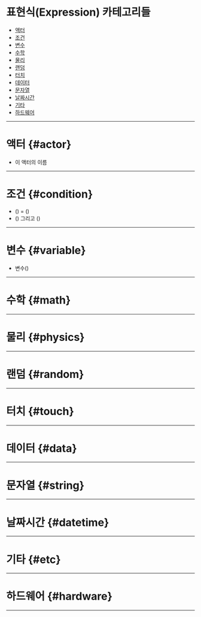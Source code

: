 # 표현식(Expression) 카테고리들

* [액터](#actor)
* [조건](#condition)
* [변수](#variable)
* [수학](#math)
* [물리](#physics)
* [랜덤](#random)
* [터치](#touch)
* [데이터](#data)
* [문자열](#string)
* [날짜시간](#datetime)
* [기타](#etc)
* [하드웨어](#hardware)

---

# 액터 {#actor}
* 이 액터의 이름

---

# 조건 {#condition}
* () = ()
* () 그리고 ()

---

# 변수 {#variable}
* 변수()
----

# 수학 {#math}
---

# 물리 {#physics}

---

# 랜덤 {#random}

---

# 터치 {#touch}

---

# 데이터 {#data}

---

# 문자열 {#string}

---

# 날짜시간 {#datetime}

---

# 기타 {#etc}

---

# 하드웨어 {#hardware}

---



